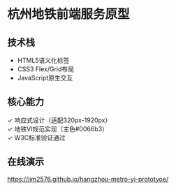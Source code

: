 # 杭州地铁前端服务原型

## 技术栈
- HTML5语义化标签
- CSS3 Flex/Grid布局
- JavaScript原生交互

## 核心能力
✓ 响应式设计（适配320px-1920px）  
✓ 地铁VI规范实现（主色#0066b3）  
✓ W3C标准验证通过  

## 在线演示
https://jim2576.github.io/hangzhou-metro-yi-prototyoe/
